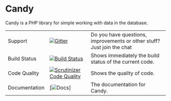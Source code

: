 # Candy

Candy is a PHP library for simple working with data in the database.

|               |              |       |
| ------------- |:-------------| :-----|
| Support       | [![Gitter](https://badges.gitter.im/Join%20Chat.svg)](https://gitter.im/yonascode/Candy?utm_source=badge&utm_medium=badge&utm_campaign=pr-badge&utm_content=badge) | Do you have questions, improvements or other stuff? Just join the chat |
| Build Status  | [![Build Status](https://scrutinizer-ci.com/g/yonascode/Candy/badges/build.png?b=master)](https://travis-ci.org/yonascode/Candy)      |  Shows immediately the build status of the current code. |
| Code Quality  | [![Scrutinizer Code Quality](https://scrutinizer-ci.com/g/yonascode/Candy/badges/quality-score.png?b=master)](https://scrutinizer-ci.com/g/yonascode/Candy/?branch=master)       | Shows the quality of code. |
| Documentation | [![Docs](http://yonascode.github.io/Candy/docs/)] | The documentation for Candy. |
